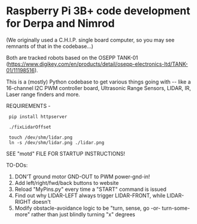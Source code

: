 # Raspberry Pi 3B+ code development for Derpa and Nimrod
  (We originally used a C.H.I.P. single board computer, so you may see remnants of that in the codebase...)

Both are tracked robots based on the OSEPP TANK-01 (https://www.digikey.com/en/products/detail/osepp-electronics-ltd/TANK-01/11198516).

This is a (mostly) Python codebase to get various things going with -- like a 16-channel I2C PWM controller board, Ultrasonic Range Sensors, LIDAR, IR, Laser range finders and more.

REQUIREMENTS -

     pip install httpserver

     ./fixLidarOffset

     touch /dev/shm/lidar.png
     ln -s /dev/shm/lidar.png ./lidar.png


SEE "motd" FILE FOR STARTUP INSTRUCTIONS!


TO-DOs:
1) DON'T ground motor GND-OUT to PWM power-gnd-in!
2) Add left/right/fwd/back buttons to website
3) Reload "MyPins.py" every time a "START" command is issued
4) Find out why LIDAR-LEFT always trigger LIDAR-FRONT, while LIDAR-RIGHT doesn't
5) Modify obstacle-avoidance logic to be "turn, sense, go -or- turn-some-more" rather than just
   blindly turning "x" degrees 
